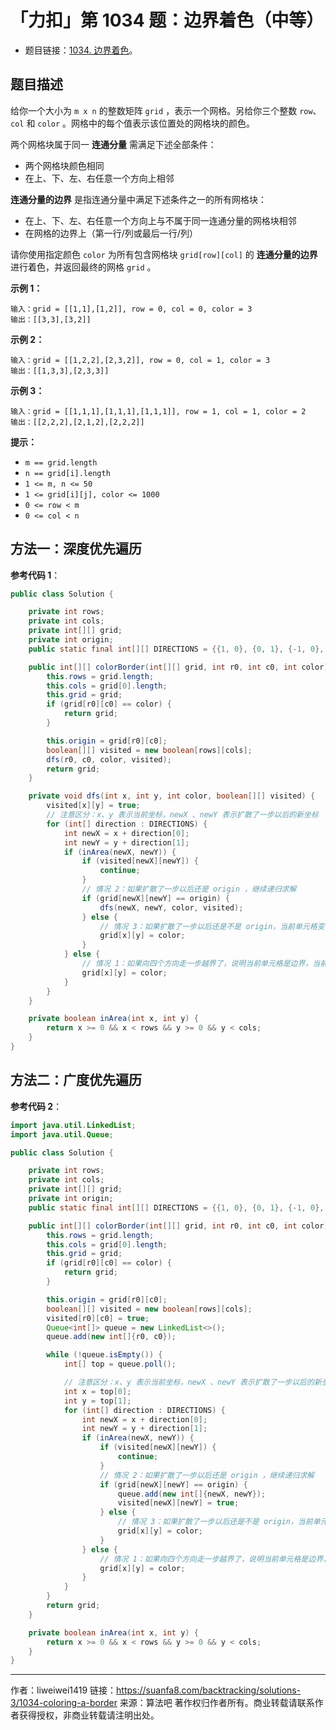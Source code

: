 # 「力扣」第 1034 题：边界着色（中等）

- 题目链接：[1034. 边界着色](https://leetcode-cn.com/problems/coloring-a-border/)。

## 题目描述

给你一个大小为 `m x n` 的整数矩阵 `grid` ，表示一个网格。另给你三个整数 `row`、`col` 和 `color` 。网格中的每个值表示该位置处的网格块的颜色。

两个网格块属于同一 **连通分量** 需满足下述全部条件：

- 两个网格块颜色相同
- 在上、下、左、右任意一个方向上相邻

**连通分量的边界** 是指连通分量中满足下述条件之一的所有网格块：

- 在上、下、左、右任意一个方向上与不属于同一连通分量的网格块相邻
- 在网格的边界上（第一行/列或最后一行/列）

请你使用指定颜色 `color` 为所有包含网格块 `grid[row][col]` 的 **连通分量的边界** 进行着色，并返回最终的网格 `grid` 。

**示例 1：**

```
输入：grid = [[1,1],[1,2]], row = 0, col = 0, color = 3
输出：[[3,3],[3,2]]
```

**示例 2：**

```
输入：grid = [[1,2,2],[2,3,2]], row = 0, col = 1, color = 3
输出：[[1,3,3],[2,3,3]]
```

**示例 3：**

```
输入：grid = [[1,1,1],[1,1,1],[1,1,1]], row = 1, col = 1, color = 2
输出：[[2,2,2],[2,1,2],[2,2,2]]
```

**提示：**

- `m == grid.length`
- `n == grid[i].length`
- `1 <= m, n <= 50`
- `1 <= grid[i][j], color <= 1000`
- `0 <= row < m`
- `0 <= col < n`

## 方法一：深度优先遍历

**参考代码 1**：

```java
public class Solution {

    private int rows;
    private int cols;
    private int[][] grid;
    private int origin;
    public static final int[][] DIRECTIONS = {{1, 0}, {0, 1}, {-1, 0}, {0, -1}};

    public int[][] colorBorder(int[][] grid, int r0, int c0, int color) {
        this.rows = grid.length;
        this.cols = grid[0].length;
        this.grid = grid;
        if (grid[r0][c0] == color) {
            return grid;
        }

        this.origin = grid[r0][c0];
        boolean[][] visited = new boolean[rows][cols];
        dfs(r0, c0, color, visited);
        return grid;
    }

    private void dfs(int x, int y, int color, boolean[][] visited) {
        visited[x][y] = true;
        // 注意区分：x、y 表示当前坐标，newX 、newY 表示扩散了一步以后的新坐标
        for (int[] direction : DIRECTIONS) {
            int newX = x + direction[0];
            int newY = y + direction[1];
            if (inArea(newX, newY)) {
                if (visited[newX][newY]) {
                    continue;
                }
                // 情况 2：如果扩散了一步以后还是 origin ，继续递归求解
                if (grid[newX][newY] == origin) {
                    dfs(newX, newY, color, visited);
                } else {
                    // 情况 3：如果扩散了一步以后还是不是 origin，当前单元格变色
                    grid[x][y] = color;
                }
            } else {
                // 情况 1：如果向四个方向走一步越界了，说明当前单元格是边界，当前颜色修改
                grid[x][y] = color;
            }
        }
    }

    private boolean inArea(int x, int y) {
        return x >= 0 && x < rows && y >= 0 && y < cols;
    }
}
```

## 方法二：广度优先遍历

**参考代码 2**：

```java
import java.util.LinkedList;
import java.util.Queue;

public class Solution {

    private int rows;
    private int cols;
    private int[][] grid;
    private int origin;
    public static final int[][] DIRECTIONS = {{1, 0}, {0, 1}, {-1, 0}, {0, -1}};

    public int[][] colorBorder(int[][] grid, int r0, int c0, int color) {
        this.rows = grid.length;
        this.cols = grid[0].length;
        this.grid = grid;
        if (grid[r0][c0] == color) {
            return grid;
        }

        this.origin = grid[r0][c0];
        boolean[][] visited = new boolean[rows][cols];
        visited[r0][c0] = true;
        Queue<int[]> queue = new LinkedList<>();
        queue.add(new int[]{r0, c0});

        while (!queue.isEmpty()) {
            int[] top = queue.poll();

            // 注意区分：x、y 表示当前坐标，newX 、newY 表示扩散了一步以后的新坐标
            int x = top[0];
            int y = top[1];
            for (int[] direction : DIRECTIONS) {
                int newX = x + direction[0];
                int newY = y + direction[1];
                if (inArea(newX, newY)) {
                    if (visited[newX][newY]) {
                        continue;
                    }
                    // 情况 2：如果扩散了一步以后还是 origin ，继续递归求解
                    if (grid[newX][newY] == origin) {
                        queue.add(new int[]{newX, newY});
                        visited[newX][newY] = true;
                    } else {
                        // 情况 3：如果扩散了一步以后还是不是 origin，当前单元格变色
                        grid[x][y] = color;
                    }
                } else {
                    // 情况 1：如果向四个方向走一步越界了，说明当前单元格是边界，当前颜色修改
                    grid[x][y] = color;
                }
            }
        }
        return grid;
    }

    private boolean inArea(int x, int y) {
        return x >= 0 && x < rows && y >= 0 && y < cols;
    }
}
```



---

作者：liweiwei1419
链接：https://suanfa8.com/backtracking/solutions-3/1034-coloring-a-border
来源：算法吧
著作权归作者所有。商业转载请联系作者获得授权，非商业转载请注明出处。